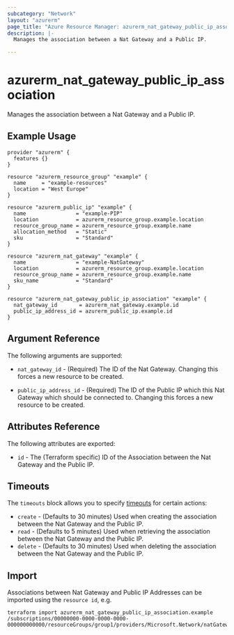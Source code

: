 ```yaml
---
subcategory: "Network"
layout: "azurerm"
page_title: "Azure Resource Manager: azurerm_nat_gateway_public_ip_association"
description: |-
  Manages the association between a Nat Gateway and a Public IP.

---
```


# azurerm_nat_gateway_public_ip_association

Manages the association between a Nat Gateway and a Public IP.

## Example Usage

```hcl
provider "azurerm" {
  features {}
}

resource "azurerm_resource_group" "example" {
  name     = "example-resources"
  location = "West Europe"
}

resource "azurerm_public_ip" "example" {
  name                = "example-PIP"
  location            = azurerm_resource_group.example.location
  resource_group_name = azurerm_resource_group.example.name
  allocation_method   = "Static"
  sku                 = "Standard"
}

resource "azurerm_nat_gateway" "example" {
  name                = "example-NatGateway"
  location            = azurerm_resource_group.example.location
  resource_group_name = azurerm_resource_group.example.name
  sku_name            = "Standard"
}

resource "azurerm_nat_gateway_public_ip_association" "example" {
  nat_gateway_id       = azurerm_nat_gateway.example.id
  public_ip_address_id = azurerm_public_ip.example.id
}
```

## Argument Reference

The following arguments are supported:

* `nat_gateway_id` - (Required) The ID of the Nat Gateway. Changing this forces a new resource to be created.

* `public_ip_address_id` - (Required) The ID of the Public IP which this Nat Gateway which should be connected to. Changing this forces a new resource to be created.

## Attributes Reference

The following attributes are exported:

* `id` - The (Terraform specific) ID of the Association between the Nat Gateway and the Public IP.

## Timeouts

The `timeouts` block allows you to specify [timeouts](https://www.terraform.io/docs/configuration/resources.html#timeouts) for certain actions:

* `create` - (Defaults to 30 minutes) Used when creating the association between the Nat Gateway and the Public IP.
* `read` - (Defaults to 5 minutes) Used when retrieving the association between the Nat Gateway and the Public IP.
* `delete` - (Defaults to 30 minutes) Used when deleting the association between the Nat Gateway and the Public IP.

## Import

Associations between Nat Gateway and Public IP Addresses can be imported using the `resource id`, e.g.

```shell
terraform import azurerm_nat_gateway_public_ip_association.example /subscriptions/00000000-0000-0000-0000-000000000000/resourceGroups/group1/providers/Microsoft.Network/natGateways/gateway1
```
